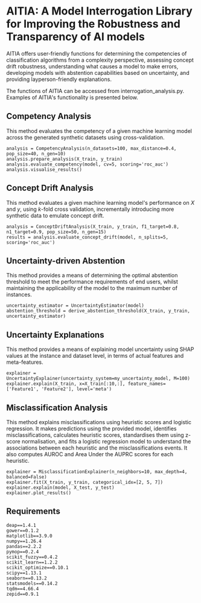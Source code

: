 # AITIA: A Model Interrogation Library for Improving the Robustness and Transparency of AI models
AITIA offers user-friendly functions for determining the competencies of classification algorithms from a complexity perspective, 
assessing concept drift robustness, understanding what causes a model to make errors, developing models with abstention capabilities based on uncertainty, 
and providing layperson-friendly explanations.

The functions of AITIA can be accessed from interrogation_analysis.py. Examples of AITIA's functionality is presented below.

## Competency Analysis
This method evaluates the competency of a given machine learning model across the generated synthetic datasets using cross-validation.

```
analysis = CompetencyAnalysis(n_datasets=100, max_distance=0.4, pop_size=40, n_gen=10)
analysis.prepare_analysis(X_train, y_train)
analysis.evaluate_competency(model, cv=5, scoring='roc_auc')
analysis.visualise_results()
```

## Concept Drift Analysis
This method evaluates a given machine learning model's performance on $X$ and $y$, using $k$-fold cross validation, incrementally introducing more synthetic data to emulate concept drift.

```
analysis = ConceptDriftAnalysis(X_train, y_train, f1_target=0.8, n1_target=0.9, pop_size=50, n_gen=15)
results = analysis.evaluate_concept_drift(model, n_splits=5, scoring='roc_auc')
```

## Uncertainty-driven Abstention
This method provides a means of determining the optimal abstention threshold to meet the performance requirements of end users, whilst maintaining the applicability of the model to the maximum number of instances.

```
uncertainty_estimator = UncertaintyEstimator(model)
abstention_threshold = derive_abstention_threshold(X_train, y_train, uncertainty_estimator)
```

## Uncertainty Explanations
This method provides a means of explaining model uncertainty using SHAP values at the instance and dataset level, in terms of actual features and meta-features.

```
explainer = UncertaintyExplainer(uncertainty_system=my_uncertainty_model, M=100)
explainer.explain(X_train, x=X_train[:10,:], feature_names=['Feature1', 'Feature2'], level='meta')
```

## Misclassification Analysis
This method explains misclassifications using heuristic scores and logistic regression. 
It makes predictions using the provided model, identifies misclassifications, calculates heuristic scores, standardises them using z-score normalisation, 
and fits a logistic regression model to understand the associations between each heuristic and the misclassifications events. 
It also computes AUROC and Area Under the AUPRC scores for each heuristic.

```
explainer = MisclassificationExplainer(n_neighbors=10, max_depth=4, balanced=False)
explainer.fit(X_train, y_train, categorical_idx=[2, 5, 7])
explainer.explain(model, X_test, y_test)
explainer.plot_results()
```

## Requirements
```
deap==1.4.1
gower==0.1.2
matplotlib==3.9.0
numpy==1.26.4
pandas==2.2.2
pymop==0.2.4
scikit_fuzzy==0.4.2
scikit_learn==1.2.2
scikit_optimize==0.10.1
scipy==1.13.1
seaborn==0.13.2
statsmodels==0.14.2
tqdm==4.66.4
zepid==0.9.1
```
